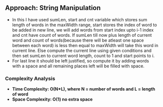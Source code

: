 ## Approach: String Manipulation
* In this I have used sumLen, start and cnt variable which stores sum length of words in the maxWidth range, start stores the index of word to be added in new line, we will add words from start index upto i-1 index and cnt have count of words. If sumLen till now plus length of current word and count of words(because there will be atleast one space between each word) is less then equal to maxWidth will take this word in current line. Else compute the current line using given conditions and then set sumLen to current word length, count to 1 and start points to i.
* For last line it should be left justified, so compute it by adding words with a space and all remaining places left will be filled with space.
​
### Complexity Analysis
* **Time Complexity: O(N*L), where N = number of words and L = length of word**
* **Space Complexity: O(1) no extra space**